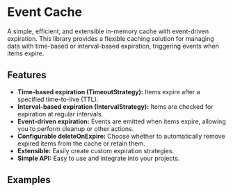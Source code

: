 # Event Cache

A simple, efficient, and extensible in-memory cache with event-driven
expiration. This library provides a flexible caching solution for managing data
with time-based or interval-based expiration, triggering events when items
expire.

## Features

- **Time-based expiration (TimeoutStrategy):** Items expire after a specified
  time-to-live (TTL).
- **Interval-based expiration (IntervalStrategy):** Items are checked for
  expiration at regular intervals.
- **Event-driven expiration:** Events are emitted when items expire, allowing
  you to perform cleanup or other actions.
- **Configurable deleteOnExpire:** Choose whether to automatically remove
  expired items from the cache or retain them.
- **Extensible:** Easily create custom expiration strategies.
- **Simple API:** Easy to use and integrate into your projects.

## Examples
